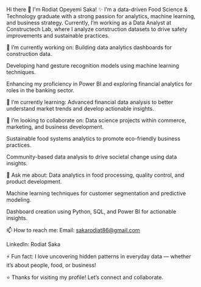 Hi there 👋 I'm Rodiat Opeyemi Saka!
✨ I’m a data-driven Food Science & Technology graduate with a strong passion for analytics, machine learning, and business strategy. Currently, I’m working as a Data Analyst at Constructech Lab, where I analyze construction datasets to drive safety improvements and sustainable practices.

🔭 I’m currently working on:
Building data analytics dashboards for construction data.

Developing hand gesture recognition models using machine learning techniques.

Enhancing my proficiency in Power BI and exploring financial analytics for roles in the banking sector.

🌱 I’m currently learning:
Advanced financial data analysis to better understand market trends and develop actionable insights.

👯 I’m looking to collaborate on:
Data science projects within commerce, marketing, and business development.

Sustainable food systems analytics to promote eco-friendly business practices.

Community-based data analysis to drive societal change using data insights.

💬 Ask me about:
Data analytics in food processing, quality control, and product development.

Machine learning techniques for customer segmentation and predictive modeling.

Dashboard creation using Python, SQL, and Power BI for actionable insights.

📫 How to reach me:
Email: sakarodiat86@gmail.com 

LinkedIn: Rodiat Saka

⚡ Fun fact:
I love uncovering hidden patterns in everyday data — whether it’s about people, food, or business!

⭐️ Thanks for visiting my profile! Let’s connect and collaborate.
